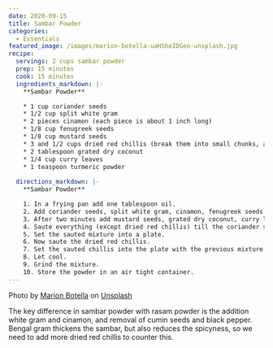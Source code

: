 ```yaml
---
date: 2020-09-15
title: Sambar Powder
categories:
  - Essentials
featured_image: /images/marion-botella-uaHShoIDGeo-unsplash.jpg
recipe:
  servings: 2 cups sambar powder
  prep: 15 minutes
  cook: 15 minutes
  ingredients_markdown: |-
    **Sambar Powder**

    * 1 cup coriander seeds
    * 1/2 cup split white gram
    * 2 pieces cinamon (each piece is about 1 inch long)
    * 1/8 cup fenugreek seeds
    * 1/8 cup mustard seeds
    * 3 and 1/2 cups dried red chillis (break them into small chunks, and remove the calyx)
    * 2 tablespoon grated dry coconut
    * 1/4 cup curry leaves
    * 1 teaspoon turmeric powder
    
  directions_markdown: |-
    **Sambar Powder**

    1. In a frying pan add one tablespoon oil.
    2. Add coriander seeds, split white gram, cinamon, fenugreek seeds. Saute them using a spatula.
    3. After two minutes add mustard seeds, grated dry coconut, curry leaves and turmeric powder.
    4. Saute everything (except dried red chillis) till the coriander seeds turn golden brown. The mustard seeds will start to pop.
    5. Set the sauted mixture into a plate.
    6. Now saute the dried red chillis.
    7. Set the sauted chillis into the plate with the previous mixture.
    8. Let cool.
    9. Grind the mixture.
    10. Store the powder in an air tight container.
---
```

Photo by [Marion Botella](https://unsplash.com/@marionb_photography?utm_source=unsplash&amp;utm_medium=referral&amp;utm_content=creditCopyText) on [Unsplash]("https://unsplash.com/collections/46219486/spices?utm_source=unsplash&amp;utm_medium=referral&amp;utm_content=creditCopyText)

The key difference in sambar powder with rasam powder is the addition white gram and cinamon, and removal of cumin seeds and black pepper. Bengal gram thickens the sambar, but also reduces the spicyness, so we need to add more dried red chillis to counter this.
